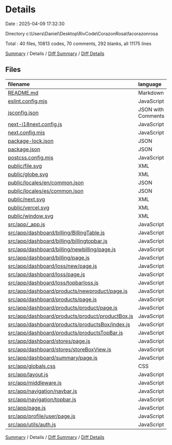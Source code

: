 # Details

Date : 2025-04-09 17:32:30

Directory c:\\Users\\Daniel\\Desktop\\RivCode\\CorazonRosa\\facorazonrosa

Total : 40 files,  10813 codes, 70 comments, 292 blanks, all 11175 lines

[Summary](results.md) / Details / [Diff Summary](diff.md) / [Diff Details](diff-details.md)

## Files
| filename | language | code | comment | blank | total |
| :--- | :--- | ---: | ---: | ---: | ---: |
| [README.md](/README.md) | Markdown | 23 | 0 | 14 | 37 |
| [eslint.config.mjs](/eslint.config.mjs) | JavaScript | 10 | 0 | 5 | 15 |
| [jsconfig.json](/jsconfig.json) | JSON with Comments | 7 | 0 | 1 | 8 |
| [next-i18next.config.js](/next-i18next.config.js) | JavaScript | 6 | 0 | 1 | 7 |
| [next.config.mjs](/next.config.mjs) | JavaScript | 2 | 1 | 2 | 5 |
| [package-lock.json](/package-lock.json) | JSON | 8,894 | 0 | 1 | 8,895 |
| [package.json](/package.json) | JSON | 33 | 0 | 1 | 34 |
| [postcss.config.mjs](/postcss.config.mjs) | JavaScript | 4 | 0 | 2 | 6 |
| [public/file.svg](/public/file.svg) | XML | 1 | 0 | 0 | 1 |
| [public/globe.svg](/public/globe.svg) | XML | 1 | 0 | 0 | 1 |
| [public/locales/en/common.json](/public/locales/en/common.json) | JSON | 4 | 0 | 1 | 5 |
| [public/locales/es/common.json](/public/locales/es/common.json) | JSON | 4 | 0 | 1 | 5 |
| [public/next.svg](/public/next.svg) | XML | 1 | 0 | 0 | 1 |
| [public/vercel.svg](/public/vercel.svg) | XML | 1 | 0 | 0 | 1 |
| [public/window.svg](/public/window.svg) | XML | 1 | 0 | 0 | 1 |
| [src/app/\_app.js](/src/app/_app.js) | JavaScript | 8 | 0 | 3 | 11 |
| [src/app/dashboard/billing/BillingTable.js](/src/app/dashboard/billing/BillingTable.js) | JavaScript | 70 | 0 | 8 | 78 |
| [src/app/dashboard/billing/billingtopbar.js](/src/app/dashboard/billing/billingtopbar.js) | JavaScript | 86 | 14 | 11 | 111 |
| [src/app/dashboard/billing/newbilling/page.js](/src/app/dashboard/billing/newbilling/page.js) | JavaScript | 285 | 14 | 40 | 339 |
| [src/app/dashboard/billing/page.js](/src/app/dashboard/billing/page.js) | JavaScript | 170 | 2 | 24 | 196 |
| [src/app/dashboard/loss/new/page.js](/src/app/dashboard/loss/new/page.js) | JavaScript | 100 | 1 | 12 | 113 |
| [src/app/dashboard/loss/page.js](/src/app/dashboard/loss/page.js) | JavaScript | 68 | 20 | 12 | 100 |
| [src/app/dashboard/loss/topbarloss.js](/src/app/dashboard/loss/topbarloss.js) | JavaScript | 105 | 0 | 10 | 115 |
| [src/app/dashboard/products/newproduct/page.js](/src/app/dashboard/products/newproduct/page.js) | JavaScript | 78 | 2 | 17 | 97 |
| [src/app/dashboard/products/page.js](/src/app/dashboard/products/page.js) | JavaScript | 124 | 0 | 15 | 139 |
| [src/app/dashboard/products/product/page.js](/src/app/dashboard/products/product/page.js) | JavaScript | 25 | 0 | 5 | 30 |
| [src/app/dashboard/products/product/productBox.js](/src/app/dashboard/products/product/productBox.js) | JavaScript | 0 | 0 | 1 | 1 |
| [src/app/dashboard/products/productsBox/index.js](/src/app/dashboard/products/productsBox/index.js) | JavaScript | 9 | 0 | 0 | 9 |
| [src/app/dashboard/products/productsTopBar.js](/src/app/dashboard/products/productsTopBar.js) | JavaScript | 32 | 0 | 3 | 35 |
| [src/app/dashboard/stores/page.js](/src/app/dashboard/stores/page.js) | JavaScript | 52 | 0 | 13 | 65 |
| [src/app/dashboard/stores/storeBoxView.js](/src/app/dashboard/stores/storeBoxView.js) | JavaScript | 18 | 0 | 2 | 20 |
| [src/app/dashboard/summary/page.js](/src/app/dashboard/summary/page.js) | JavaScript | 28 | 0 | 8 | 36 |
| [src/app/globals.css](/src/app/globals.css) | CSS | 22 | 0 | 5 | 27 |
| [src/app/layout.js](/src/app/layout.js) | JavaScript | 27 | 0 | 5 | 32 |
| [src/app/middleware.js](/src/app/middleware.js) | JavaScript | 12 | 2 | 6 | 20 |
| [src/app/navigation/navbar.js](/src/app/navigation/navbar.js) | JavaScript | 32 | 0 | 3 | 35 |
| [src/app/navigation/topbar.js](/src/app/navigation/topbar.js) | JavaScript | 109 | 0 | 12 | 121 |
| [src/app/page.js](/src/app/page.js) | JavaScript | 152 | 7 | 27 | 186 |
| [src/app/profile/user/page.js](/src/app/profile/user/page.js) | JavaScript | 204 | 7 | 19 | 230 |
| [src/app/utils/auth.js](/src/app/utils/auth.js) | JavaScript | 5 | 0 | 2 | 7 |

[Summary](results.md) / Details / [Diff Summary](diff.md) / [Diff Details](diff-details.md)